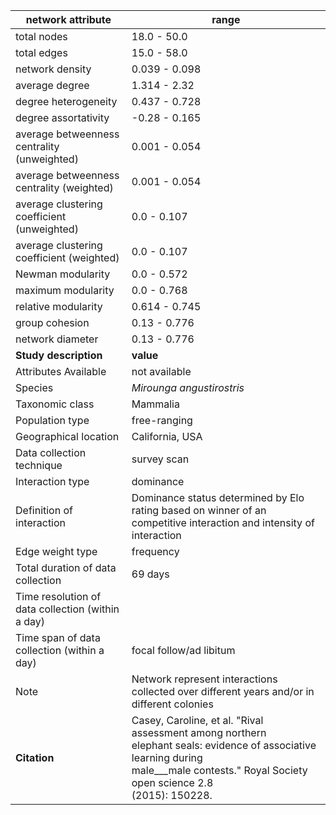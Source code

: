 network attribute|range
---|---
total nodes|18.0 - 50.0
total edges|15.0 - 58.0
network density|0.039 - 0.098
average degree|1.314 - 2.32
degree heterogeneity|0.437 - 0.728
degree assortativity|-0.28 - 0.165
average betweenness centrality (unweighted)|0.001 - 0.054
average betweenness centrality (weighted)|0.001 - 0.054
average clustering coefficient (unweighted)|0.0 - 0.107
average clustering coefficient (weighted)|0.0 - 0.107
Newman modularity|0.0 - 0.572
maximum modularity|0.0 - 0.768
relative modularity|0.614 - 0.745
group cohesion|0.13 - 0.776
network diameter|0.13 - 0.776
**Study description**|**value**
Attributes Available|not available
Species|*Mirounga angustirostris*
Taxonomic class|Mammalia
Population type|free-ranging
Geographical location|California, USA
Data collection technique|survey scan
Interaction type|dominance
Definition of interaction|Dominance status determined by Elo rating based on winner of an competitive interaction and intensity of interaction
Edge weight type|frequency
Total duration of data collection|69 days
Time resolution of data collection (within a day)|
Time span of data collection (within a day)|focal follow/ad libitum
Note|Network represent interactions collected over different years and/or in different colonies
**Citation** | Casey, Caroline, et al. "Rival assessment among northern <br> elephant seals: evidence of associative learning during <br> male___male contests." Royal Society open science 2.8 <br> (2015): 150228.
